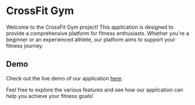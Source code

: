 # CrossFit Gym

Welcome to the CrossFit Gym project! This application is designed to provide a comprehensive platform for fitness enthusiasts. Whether you're a beginner or an experienced athlete, our platform aims to support your fitness journey.

## Demo

Check out the live demo of our application [here](https://crossfitgym-vaibhav.netlify.app/).

Feel free to explore the various features and see how our application can help you achieve your fitness goals!

